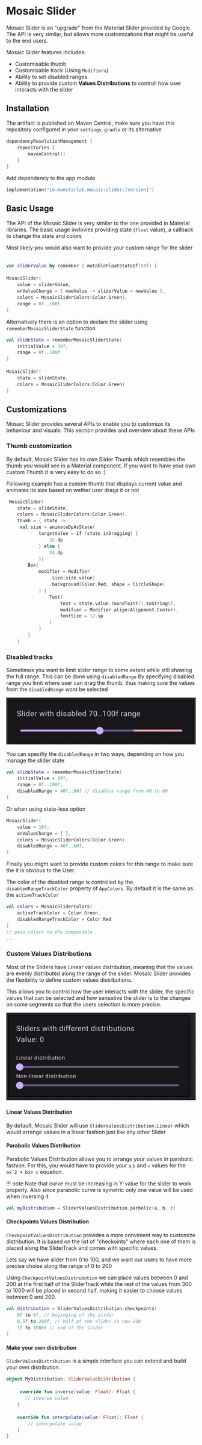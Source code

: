 # Mosaic Slider
Mosaic Slider is an "upgrade" from the Material Slider provided by Google. The API is very similar, but allows more  customizations that might be useful to the end users. 

Mosaic Slider features includes:

- Customisable thumb
- Customisable track (Using `Modifiers`)
- Ability to set disabled ranges
- Ability to provide custom **Values Distributions** to controll how user interacts with the slider


## Installation
The artifact is published on Maven Central, make sure you have this repository configured in your `settings.gradle` or its alternative

```kotlin
dependencyResolutionManagement {
    repositories {
        mavenCentral()
    }
}

```

Add dependency to the app module

```kotlin
implementation("io.monstarlab.mosaic:slider:[version]")
```



## Basic Usage
The API of the Mosaic Slider is very similar to the one provided in Material libraries. The basic usage invlovles providing state (`float` value), a callback to change the state and colors

Most likely you would also want to provide your custom range for the slider

```kotlin

var sliderValue by remember { mutableFloatStateOf(50f) }

MosaciSlider(
    value = sliderValue,
    onValueChange = { newValue -> sliderValue = newValue },
    colors = MosaicSliderColors(Color.Green),
    range = 0f..100f
)
```

Alternatively there is an option to declare the slider using `rememberMosaicSliderState` function 

```kotlin
val slideState = rememberMosaicSliderState(
    initialValue = 50f,
    range = 0f..100f
)

MosaicSlider(
    state = slideState,
    colors = MosaicSliderColors(Color.Green)
)
```

## Customizations
Mosaic Slider provides several APIs to enable you to customize its behaviour and visuals. This section provides and overview about these APIs

### Thumb customization
By default, Mosaic Slider has its own Slider Thumb which resembles the thumb you would see in a Material component. If you want to have your own custom Thumb it is very easy to do so :) 

Following example has a custom thumb that displays current value and animates its size based on wether user drags it or not

```kotlin
 MosaicSlider(
    state = slideState,
    colors = MosaicSliderColors(Color.Green),
    thumb = { state ->
     val size = animateDpAsState(
            targetValue = if (state.isDragging) {
                32.dp
            } else {
                24.dp
            })
        Box(
            modifier = Modifier
                .size(size.value)
                .background(Color.Red, shape = CircleShape)
            ) {
                Text(
                    text = state.value.roundToInt().toString(),
                    modifier = Modifier.align(Alignment.Center),
                    fontSize = 12.sp
                )
            }
        }
    )
```

### Disabled tracks
Sometimes you want to limit slider range to some extent while still showing the full range. This can be done using `disabledRange` 
By specifying disabled range you limit where user can drag the thumb, thus making sure the values from the `disabledRange` wont be selected

![Disabled range](assets/example_disabled_range.gif)

You can specifiy the `disabledRange` in two ways, depending on how you manage the slider state 

```kotlin
val slideState = rememberMosaicSliderState(
    initialValue = 10f,
    range = 0f..100f,
    disabledRange = 40f..60f // disables range from 40 to 60
)
```

Or when using state-less option

```kotlin
MosaicSlider(
    value = 10f,
    onValueChange = { },
    colors = MosaicSliderColors(Color.Green),
    disabledRange = 40f..60f,
)
```

Finally you might want to provide custom colors for this range to make sure the it is obvious to the User. 

The color of the disabled range is controlled by the `disabledRangeTrackColor` property of `AppColors`. By default it is the same as the `activeTrackColor`

```kotlin
val colors = MosaicSliderColors(
    activeTrackColor = Color.Green, 
    disabledRangeTrackColor = Color.Red
)
// pass colors to the composable
...
```


### Custom Values Distributions
Most of the Sliders have Linear values distribution, meaning that the values are evenly distributed along the range of the slider. Mosaic Slider provides the flexibility to define custom values distributions. 

This allows you to control how the user interacts with the slider, the specific values that can be selected and how sensetive the slider is to the changes on some segments so that the users selection is more precise.

![Distributions](./assets/example_distribution.gif)

#### Linear Values Distribution
By default, Mosaic Slider will use `SliderValuesDistribution.Linear` which would arrange values in a linear fashion just like any other Slider


#### Parabolic Values Distribution
Parabolic Values Distribution allows you to arrange your values in parabolic fashion. For this, you would have to provide your `a`,`b` and `c` values for the `axˆ2 + bx+ c` equation.

!!! note
    Note that curve must be increasing in Y-value for the slider to work properly. Also since parabolic curve is symetric only one value will be used when inversing it 

```kotlin
val myDistribution = SliderValuesDistribution.parbolic(a, b, c)
```

#### Checkpoints Values Distribution

`CheckpointValuesDistribution` provides a more convinient way to customize distribution. It is based on the list of "checkoints" where each one of them is placed along the SliderTrack and comes with specific values.

Lets say we have slider from 0 to 100, and we want our users to have more precise choise along the range of 0 to 200

Using `CheckpointValuesDistribution` we can place values between 0 and 200 at the first half of the SliderTrack while the rest of the values from 300 to 1000 will be placed in second half, making it easier to choose values between 0 and 200.

```kotlin
val distribution = SliderValuesDistribution.checkpoints(
    0f to 0f, // beginging of the slider
    0.5f to 200f, // half of the slider is now 200
    1f to 1000f // end of the slider
)
```

#### Make your own distribution
`SliderValuesDistribution` is a simple interface you can extend and build your own distribution.

```kotlin
object MyDistribution: SliderValueDistribution {

     override fun inverse(value: Float): Float {
       // inverse value
    }

    override fun interpolate(value: Float): Float {
        // interpolate value
    }
}
```






